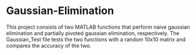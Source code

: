 # Gaussian-Elimination
This project consists of two MATLAB functions that perform naive gaussian elimination and partially pivoted gaussian elimination, respectively.
The Gaussian_Test file tests the two functions with a random 10x10 matrix and compares the accuracy of the two.
